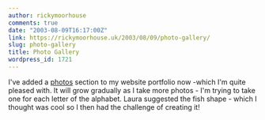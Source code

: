 ```yaml
---
author: rickymoorhouse
comments: true
date: "2003-08-09T16:17:00Z"
link: https://rickymoorhouse.uk/2003/08/09/photo-gallery/
slug: photo-gallery
title: Photo Gallery
wordpress_id: 1721
---
```


I've added a [photos](http://www.samespirit.net/ricky/photos.shtml) section to my website portfolio now -which I'm quite pleased with. It will grow gradually as I take more photos - I'm trying to take one for each letter of the alphabet. Laura suggested the fish shape - which I thought was cool so I then had the challenge of creating it!
